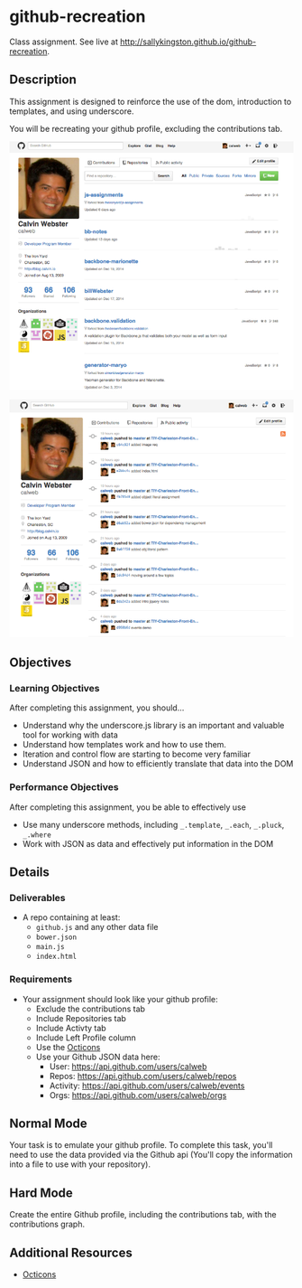 # github-recreation
Class assignment.
See live at http://sallykingston.github.io/github-recreation.


## Description
This assignment is designed to reinforce the use of the dom, introduction to templates, and using underscore.

You will be recreating your github profile, excluding the contributions tab.

![Github Repos](assets/ghRepo.png)

![Github Activity](assets/ghActivity.png)

## Objectives

### Learning Objectives

After completing this assignment, you should…

* Understand why the underscore.js library is an important and valuable tool for working with data
* Understand how templates work and how to use them.
* Iteration and control flow are starting to become very familiar
* Understand JSON and how to efficiently translate that data into the DOM

### Performance Objectives

After completing this assignment, you be able to effectively use

* Use many underscore methods, including `_.template`, `_.each`, `_.pluck`, `_.where`
* Work with JSON as data and effectively put information in the DOM


## Details

### Deliverables

* A repo containing at least:
  * `github.js` and any other data file
  * `bower.json`
  * `main.js`
  * `index.html`

### Requirements

* Your assignment should look like your github profile:
  - Exclude the contributions tab
  - Include Repositories tab
  - Include Activty tab
  - Include Left Profile column
  - Use the [Octicons](https://octicons.github.com/)
  - Use your Github JSON data here:
    - User: https://api.github.com/users/calweb
    - Repos: https://api.github.com/users/calweb/repos
    - Activity: https://api.github.com/users/calweb/events
    - Orgs: https://api.github.com/users/calweb/orgs

## Normal Mode

Your task is to emulate your github profile.  To complete this task, you'll need to use the data provided via the Github api (You'll copy the information into a file to use with your repository).


## Hard Mode

Create the entire Github profile, including the contributions tab, with the contributions graph.

## Additional Resources

* [Octicons](https://octicons.github.com/)
